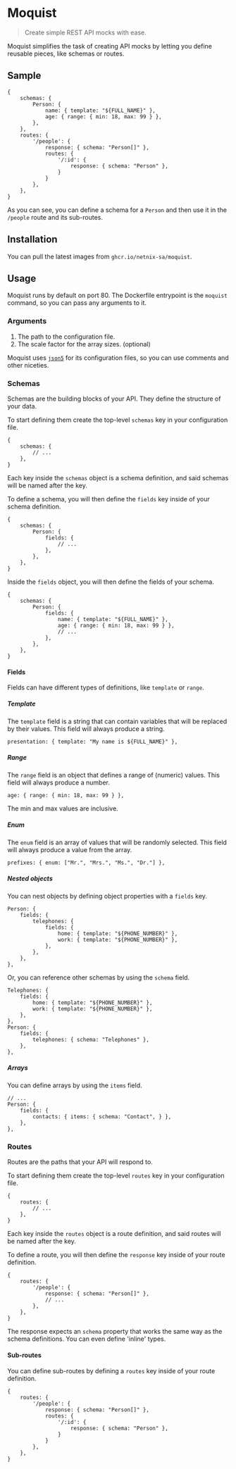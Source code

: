 # Moquist
> Create simple REST API mocks with ease.

Moquist simplifies the task of creating API mocks by letting you define reusable pieces, like schemas or routes.

## Sample
```json5
{
	schemas: {
		Person: {
			name: { template: "${FULL_NAME}" },
			age: { range: { min: 18, max: 99 } },
		},
	},
	routes: {
		'/people': {
			response: { schema: "Person[]" },
			routes: {
				'/:id': {
					response: { schema: "Person" },
				}
			}
		},
	},
}
```

As you can see, you can define a schema for a `Person` and then use it in the `/people` route and its sub-routes.

## Installation
You can pull the latest images from `ghcr.io/netnix-sa/moquist`.

## Usage
Moquist runs by default on port 80.
The Dockerfile entrypoint is the `moquist` command, so you can pass any arguments to it.

### Arguments
1. The path to the configuration file.
2. The scale factor for the array sizes. (optional)

Moquist uses [`json5`](https://json5.org/) for its configuration files, so you can use comments and other niceties.

### Schemas
Schemas are the building blocks of your API. They define the structure of your data.

To start defining them create the top-level `schemas` key in your configuration file.

```json5
{
	schemas: {
		// ...
	},
}
```

Each key inside the `schemas` object is a schema definition, and said schemas will be named after the key.

To define a schema, you will then define the `fields` key inside of your schema definition.

```json5
{
	schemas: {
		Person: {
			fields: {
				// ...
			},
		},
	},
}
```

Inside the `fields` object, you will then define the fields of your schema.

```json5
{
	schemas: {
		Person: {
			fields: {
				name: { template: "${FULL_NAME}" },
				age: { range: { min: 18, max: 99 } },
				// ...
			},
		},
	},
}
```

#### Fields

Fields can have different types of definitions, like `template` or `range`.

##### Template

The `template` field is a string that can contain variables that will be replaced by their values.
This field will always produce a string.


```json5
presentation: { template: "My name is ${FULL_NAME}" },
```

##### Range

The `range` field is an object that defines a range of (numeric) values.
This field will always produce a number.

```json5
age: { range: { min: 18, max: 99 } },
```

The min and max values are inclusive.

##### Enum

The `enum` field is an array of values that will be randomly selected.
This field will always produce a value from the array.

```json5
prefixes: { enum: ["Mr.", "Mrs.", "Ms.", "Dr."] },
```

##### Nested objects

You can nest objects by defining object properties with a `fields` key.

```json5
Person: {
	fields: {
		telephones: {
			fields: {
				home: { template: "${PHONE_NUMBER}" },
				work: { template: "${PHONE_NUMBER}" },
			},
		},
	},
},
```

Or, you can reference other schemas by using the `schema` field.

```json5
Telephones: {
	fields: {
		home: { template: "${PHONE_NUMBER}" },
		work: { template: "${PHONE_NUMBER}" },
	},
},
Person: {
	fields: {
		telephones: { schema: "Telephones" },
	},
},
```

##### Arrays

You can define arrays by using the `items` field.

```json5
// ...
Person: {
	fields: {
		contacts: { items: { schema: "Contact", } },
	},
},
```

### Routes

Routes are the paths that your API will respond to.

To start defining them create the top-level `routes` key in your configuration file.

```json5
{
	routes: {
		// ...
	},
}
```

Each key inside the `routes` object is a route definition, and said routes will be named after the key.

To define a route, you will then define the `response` key inside of your route definition.

```json5
{
	routes: {
		'/people': {
			response: { schema: "Person[]" },
			// ...
		},
	},
}
```

The response expects an `schema` property that works the same way as the schema definitions. You can even define 'inline' types.

#### Sub-routes

You can define sub-routes by defining a `routes` key inside of your route definition.

```json5
{
	routes: {
		'/people': {
			response: { schema: "Person[]" },
			routes: {
				'/:id': {
					response: { schema: "Person" },
				}
			}
		},
	},
}
```
